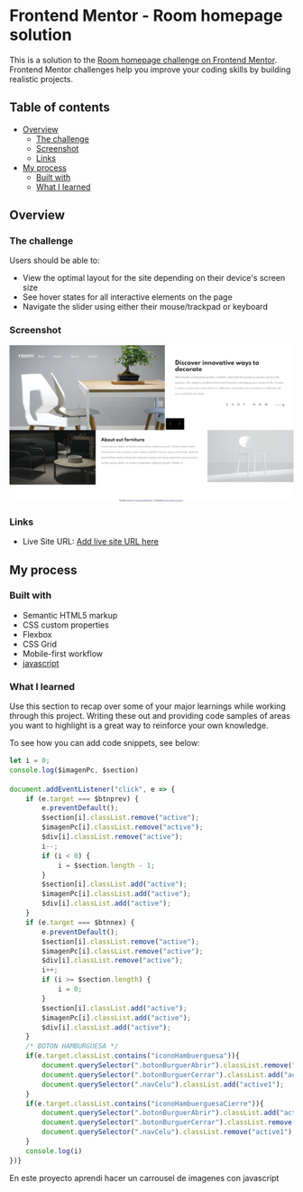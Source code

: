 # Frontend Mentor - Room homepage solution

This is a solution to the [Room homepage challenge on Frontend Mentor](https://www.frontendmentor.io/challenges/room-homepage-BtdBY_ENq). Frontend Mentor challenges help you improve your coding skills by building realistic projects. 

## Table of contents

- [Overview](#overview)
  - [The challenge](#the-challenge)
  - [Screenshot](#screenshot)
  - [Links](#links)
- [My process](#my-process)
  - [Built with](#built-with)
  - [What I learned](#what-i-learned)

## Overview

### The challenge

Users should be able to:

- View the optimal layout for the site depending on their device's screen size
- See hover states for all interactive elements on the page
- Navigate the slider using either their mouse/trackpad or keyboard

### Screenshot

![](/capture.png)

### Links


- Live Site URL: [Add live site URL here](https://zealous-wescoff-3da73b.netlify.app/)

## My process

### Built with

- Semantic HTML5 markup
- CSS custom properties
- Flexbox
- CSS Grid
- Mobile-first workflow
- [javascript](https://javascript.org/) 


### What I learned

Use this section to recap over some of your major learnings while working through this project. Writing these out and providing code samples of areas you want to highlight is a great way to reinforce your own knowledge.

To see how you can add code snippets, see below:

```js
let i = 0;
console.log($imagenPc, $section)

document.addEventListener("click", e => {
    if (e.target === $btnprev) {
        e.preventDefault();
        $section[i].classList.remove("active");
        $imagenPc[i].classList.remove("active");
        $div[i].classList.remove("active");
        i--;
        if (i < 0) {
            i = $section.length - 1;
        }
        $section[i].classList.add("active");
        $imagenPc[i].classList.add("active");
        $div[i].classList.add("active");
    }
    if (e.target === $btnnex) {
        e.preventDefault();
        $section[i].classList.remove("active");
        $imagenPc[i].classList.remove("active");
        $div[i].classList.remove("active");
        i++;
        if (i >= $section.length) {
            i = 0;
        }
        $section[i].classList.add("active");
        $imagenPc[i].classList.add("active");
        $div[i].classList.add("active");
    }
    /* BOTON HAMBURGUESA */
    if(e.target.classList.contains("iconoHambuerguesa")){
        document.querySelector(".botonBurguerAbrir").classList.remove("active")
        document.querySelector(".botonBurguerCerrar").classList.add("active")
        document.querySelector(".navCelu").classList.add("active1");
    }
    if(e.target.classList.contains("iconoHambuerguesaCierre")){
        document.querySelector(".botonBurguerAbrir").classList.add("active")
        document.querySelector(".botonBurguerCerrar").classList.remove("active")
        document.querySelector(".navCelu").classList.remove("active1");
    }
    console.log(i)
})}
```
En este proyecto aprendi hacer un carrousel de imagenes con javascript

